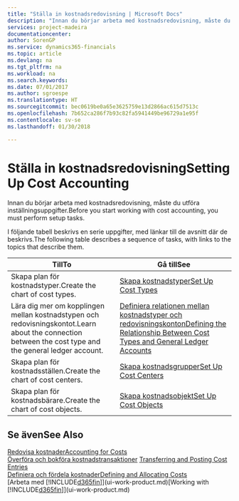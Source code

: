 ```yaml
---
title: "Ställa in kostnadsredovisning | Microsoft Docs"
description: "Innan du börjar arbeta med kostnadsredovisning, måste du utföra inställningsuppgifter."
services: project-madeira
documentationcenter: 
author: SorenGP
ms.service: dynamics365-financials
ms.topic: article
ms.devlang: na
ms.tgt_pltfrm: na
ms.workload: na
ms.search.keywords: 
ms.date: 07/01/2017
ms.author: sgroespe
ms.translationtype: HT
ms.sourcegitcommit: bec0619be0a65e3625759e13d2866ac615d7513c
ms.openlocfilehash: 7b652ca286f7b93c82fa5941449be96729a1e95f
ms.contentlocale: sv-se
ms.lasthandoff: 01/30/2018

---
```

# <a name="setting-up-cost-accounting"></a><span data-ttu-id="d0b35-103">Ställa in kostnadsredovisning</span><span class="sxs-lookup"><span data-stu-id="d0b35-103">Setting Up Cost Accounting</span></span>
<span data-ttu-id="d0b35-104">Innan du börjar arbeta med kostnadsredovisning, måste du utföra inställningsuppgifter.</span><span class="sxs-lookup"><span data-stu-id="d0b35-104">Before you start working with cost accounting, you must perform setup tasks.</span></span>  

 <span data-ttu-id="d0b35-105">I följande tabell beskrivs en serie uppgifter, med länkar till de avsnitt där de beskrivs.</span><span class="sxs-lookup"><span data-stu-id="d0b35-105">The following table describes a sequence of tasks, with links to the topics that describe them.</span></span>

|<span data-ttu-id="d0b35-106">Till</span><span class="sxs-lookup"><span data-stu-id="d0b35-106">To</span></span>|<span data-ttu-id="d0b35-107">Gå till</span><span class="sxs-lookup"><span data-stu-id="d0b35-107">See</span></span>|  
|--------|---------|  
|<span data-ttu-id="d0b35-108">Skapa plan för kostnadstyper.</span><span class="sxs-lookup"><span data-stu-id="d0b35-108">Create the chart of cost types.</span></span>|[<span data-ttu-id="d0b35-109">Skapa kostnadstyper</span><span class="sxs-lookup"><span data-stu-id="d0b35-109">Set Up Cost Types</span></span>](finance-how-to-set-up-cost-types.md)|  
|<span data-ttu-id="d0b35-110">Lära dig mer om kopplingen mellan kostnadstypen och redovisningskontot.</span><span class="sxs-lookup"><span data-stu-id="d0b35-110">Learn about the connection between the cost type and the general ledger account.</span></span>|[<span data-ttu-id="d0b35-111">Definiera relationen mellan kostnadstyper och redovisningskonton</span><span class="sxs-lookup"><span data-stu-id="d0b35-111">Defining the Relationship Between Cost Types and General Ledger Accounts</span></span>](finance-defining-the-relationship-between-cost-types-and-general-ledger-accounts.md)|  
|<span data-ttu-id="d0b35-112">Skapa plan för kostnadsställen.</span><span class="sxs-lookup"><span data-stu-id="d0b35-112">Create the chart of cost centers.</span></span>|[<span data-ttu-id="d0b35-113">Skapa kostnadsgrupper</span><span class="sxs-lookup"><span data-stu-id="d0b35-113">Set Up Cost Centers</span></span>](finance-how-to-set-up-cost-centers.md)|  
|<span data-ttu-id="d0b35-114">Skapa plan för kostnadsbärare.</span><span class="sxs-lookup"><span data-stu-id="d0b35-114">Create the chart of cost objects.</span></span>|[<span data-ttu-id="d0b35-115">Skapa kostnadsobjekt</span><span class="sxs-lookup"><span data-stu-id="d0b35-115">Set Up Cost Objects</span></span>](finance-how-to-set-up-cost-objects.md)|  

## <a name="see-also"></a><span data-ttu-id="d0b35-116">Se även</span><span class="sxs-lookup"><span data-stu-id="d0b35-116">See Also</span></span>  
[<span data-ttu-id="d0b35-117">Redovisa kostnader</span><span class="sxs-lookup"><span data-stu-id="d0b35-117">Accounting for Costs</span></span>](finance-manage-cost-accounting.md)  
<span data-ttu-id="d0b35-118">[Överföra och bokföra kostnadstransaktioner](finance-transfer-and-post-cost-entries.md) </span><span class="sxs-lookup"><span data-stu-id="d0b35-118">[Transferring and Posting Cost Entries](finance-transfer-and-post-cost-entries.md) </span></span>  
[<span data-ttu-id="d0b35-119">Definiera och fördela kostnader</span><span class="sxs-lookup"><span data-stu-id="d0b35-119">Defining and Allocating Costs</span></span>](finance-define-and-allocate-costs.md)  
<span data-ttu-id="d0b35-120">[Arbeta med [!INCLUDE[d365fin](includes/d365fin_md.md)]](ui-work-product.md)</span><span class="sxs-lookup"><span data-stu-id="d0b35-120">[Working with [!INCLUDE[d365fin](includes/d365fin_md.md)]](ui-work-product.md)</span></span>

